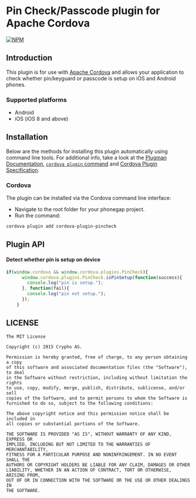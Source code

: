 
# Pin Check/Passcode plugin for Apache Cordova

[![NPM](https://nodei.co/npm/cordova-plugin-pincheck.png)](https://nodei.co/npm/cordova-plugin-pincheck/)

## Introduction

This plugin is for use with [Apache Cordova](http://cordova.apache.org/) and allows your application to check whether pin/keyguard or passcode is setup on iOS and Android phones.

### Supported platforms

  * Android
  * iOS (iOS 8 and above)

## Installation

Below are the methods for installing this plugin automatically using command line tools. For additional info, take a look at the [Plugman Documentation](https://cordova.apache.org/docs/en/latest/plugin_ref/plugman.html), [`cordova plugin` command](https://cordova.apache.org/docs/en/latest/reference/cordova-cli/index.html#cordova-plugin-command) and [Cordova Plugin Specification](https://cordova.apache.org/docs/en/latest/plugin_ref/spec.html).

### Cordova

The plugin can be installed via the Cordova command line interface:

* Navigate to the root folder for your phonegap project.
* Run the command:

```sh
cordova plugin add cordova-plugin-pincheck
```


## Plugin API

#### Detect whether pin is setup on device 

```js
if(window.cordova && window.cordova.plugins.PinCheck){
      window.cordova.plugins.PinCheck.isPinSetup(function(success){
        console.log("pin is setup.");
      }, function(fail){
        console.log("pin not setup.");
      });
    }
```

## LICENSE

    The MIT License

    Copyright (c) 2015 Crypho AS.

    Permission is hereby granted, free of charge, to any person obtaining a copy
    of this software and associated documentation files (the "Software"), to deal
    in the Software without restriction, including without limitation the rights
    to use, copy, modify, merge, publish, distribute, sublicense, and/or sell
    copies of the Software, and to permit persons to whom the Software is
    furnished to do so, subject to the following conditions:

    The above copyright notice and this permission notice shall be included in
    all copies or substantial portions of the Software.

    THE SOFTWARE IS PROVIDED "AS IS", WITHOUT WARRANTY OF ANY KIND, EXPRESS OR
    IMPLIED, INCLUDING BUT NOT LIMITED TO THE WARRANTIES OF MERCHANTABILITY,
    FITNESS FOR A PARTICULAR PURPOSE AND NONINFRINGEMENT. IN NO EVENT SHALL THE
    AUTHORS OR COPYRIGHT HOLDERS BE LIABLE FOR ANY CLAIM, DAMAGES OR OTHER
    LIABILITY, WHETHER IN AN ACTION OF CONTRACT, TORT OR OTHERWISE, ARISING FROM,
    OUT OF OR IN CONNECTION WITH THE SOFTWARE OR THE USE OR OTHER DEALINGS IN
    THE SOFTWARE.
